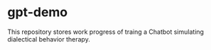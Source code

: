 # gpt-demo
This repository stores work progress of traing a Chatbot simulating dialectical behavior therapy.
